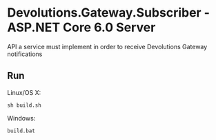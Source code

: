 # Devolutions.Gateway.Subscriber - ASP.NET Core 6.0 Server

API a service must implement in order to receive Devolutions Gateway notifications

## Run

Linux/OS X:

```
sh build.sh
```

Windows:

```
build.bat
```

